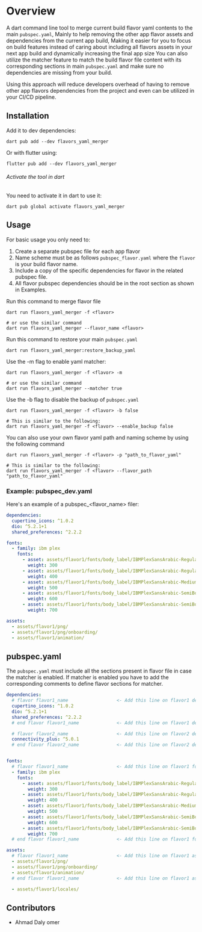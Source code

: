 # Overview
A dart command line tool to merge current build flavor yaml contents to the main `pubspec.yaml`,
Mainly to help removing the other app flavor assets and dependencies from the current app build, 
Making it easier for you to focus on build features instead of caring about including all flavors 
assets in your next app build and dynamically increasing the final app size
You can also utilize the matcher feature to match the build flavor file content with its corresponding 
sections in main `pubspec.yaml` and make sure no dependencies are missing from your build.

Using this approach will reduce developers overhead of having to remove other app flavors
dependencies from the project and even can be utilized in your CI/CD pipeline.
 
## Installation

Add it to dev dependencies:

```console
dart pub add --dev flavors_yaml_merger
```

Or with flutter using:

```console
flutter pub add --dev flavors_yaml_merger
```

###### Activate the tool in dart
You need to activate it in dart to use it:

```console
dart pub global activate flavors_yaml_merger
```

## Usage
For basic usage you only need to:
1. Create a separate pubspec file for each app flavor 
2. Name scheme must be as follows `pubspec_flavor.yaml` where the `flavor` is your build flavor name.
3. Include a copy of the specific dependencies for flavor in the related pubspec file.
4. All flavor pubspec dependencies should be in the root section as shown in Examples.

Run this command to merge flavor file
```console  
dart run flavors_yaml_merger -f <flavor>

# or use the similar command
dart run flavors_yaml_merger --flavor_name <flavor>
```

Run this command to restore your main `pubspec.yaml`
```console  
dart run flavors_yaml_merger:restore_backup_yaml
```

Use the -m flag to enable yaml matcher:
```console  
dart run flavors_yaml_merger -f <flavor> -m

# or use the similar command
dart run flavors_yaml_merger --matcher true
```

Use the -b flag to disable the backup of `pubspec.yaml`
```console  
dart run flavors_yaml_merger -f <flavor> -b false

# This is similar to the following:
dart run flavors_yaml_merger -f <flavor> --enable_backup false
```

You can also use your own flavor yaml path and naming scheme by using the following command
```console  
dart run flavors_yaml_merger -f <flavor> -p "path_to_flavor_yaml"

# This is similar to the following:
dart run flavors_yaml_merger -f <flavor> --flavor_path "path_to_flavor_yaml"
```

### Example: pubspec_dev.yaml
Here's an example of a pubspec_<flavor_name> filer:
```yaml
dependencies:
  cupertino_icons: ^1.0.2
  dio: ^5.2.1+1
  shared_preferences: ^2.2.2

fonts:
  - family: ibm plex
    fonts:
      - asset: assets/flavor1/fonts/body_label/IBMPlexSansArabic-Regular.ttf
        weight: 300
      - asset: assets/flavor1/fonts/body_label/IBMPlexSansArabic-Regular.ttf
        weight: 400
      - asset: assets/flavor1/fonts/body_label/IBMPlexSansArabic-Medium.ttf
        weight: 500
      - asset: assets/flavor1/fonts/body_label/IBMPlexSansArabic-SemiBold.ttf
        weight: 600
      - asset: assets/flavor1/fonts/body_label/IBMPlexSansArabic-SemiBold.ttf
        weight: 700

assets:
  - assets/flavor1/png/
  - assets/flavor1/png/onboarding/
  - assets/flavor1/animation/
```

## pubspec.yaml
The `pubspec.yaml` must include all the sections present in flavor file in case the matcher is enabled.
If matcher is enabled you have to add the corresponding comments to define flavor sections for matcher.
```yaml
dependencies:
  # flavor flavor1_name                  <- Add this line on flavor1 dependencies
  cupertino_icons: ^1.0.2
  dio: ^5.2.1+1
  shared_preferences: ^2.2.2
  # end flavor flavor1_name              <- Add this line on flavor1 dependencies

  # flavor flavor2_name                  <- Add this line on flavor2 dependencies
  connectivity_plus: ^5.0.1
  # end flavor flavor2_name              <- Add this line on flavor2 dependencies


fonts:
  # flavor flavor1_name                  <- Add this line on flavor1 fonts
  - family: ibm plex
    fonts:
      - asset: assets/flavor1/fonts/body_label/IBMPlexSansArabic-Regular.ttf
        weight: 300
      - asset: assets/flavor1/fonts/body_label/IBMPlexSansArabic-Regular.ttf
        weight: 400
      - asset: assets/flavor1/fonts/body_label/IBMPlexSansArabic-Medium.ttf
        weight: 500
      - asset: assets/flavor1/fonts/body_label/IBMPlexSansArabic-SemiBold.ttf
        weight: 600
      - asset: assets/flavor1/fonts/body_label/IBMPlexSansArabic-SemiBold.ttf
        weight: 700
  # end flavor flavor1_name              <- Add this line on flavor1 fonts

assets:
  # flavor flavor1_name                  <- Add this line on flavor1 assets
  - assets/flavor1/png/
  - assets/flavor1/png/onboarding/
  - assets/flavor1/animation/
  # end flavor flavor1_name              <- Add this line on flavor1 assets

  - assets/flavor1/locales/
```

## Contributors
- Ahmad Daly omer
